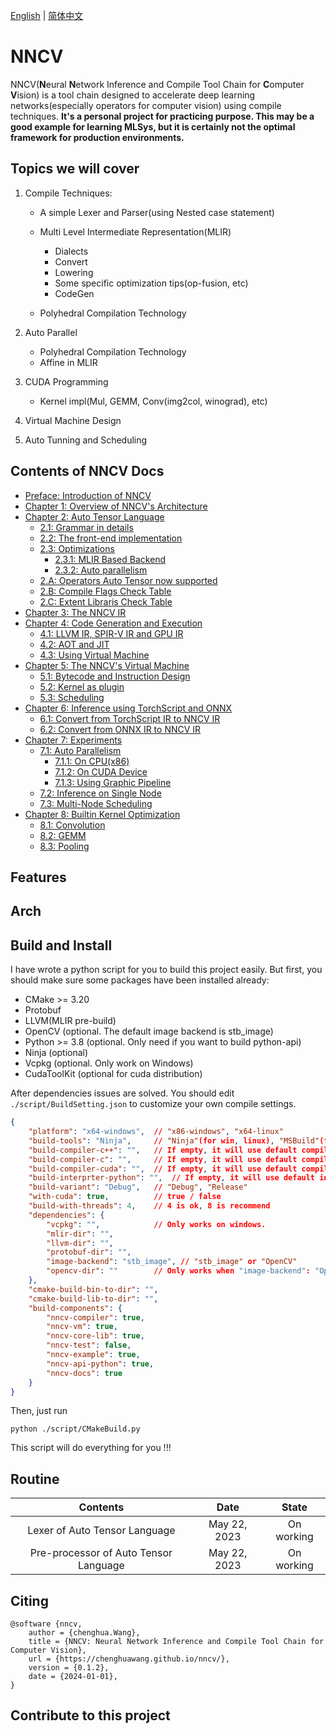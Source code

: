 [English](./index.md) | [简体中文](./zh-cn/index.md)

# NNCV

NNCV(**N**eural **N**etwork Inference and Compile Tool Chain for **C**omputer **V**ision) is a tool chain designed to accelerate deep learning networks(especially operators for computer vision) using compile techniques. **It's a personal project for practicing purpose. This may be a good example for learning MLSys, but it is certainly not the optimal framework for production environments.**

## Topics we will cover

1. Compile Techniques:

   * A simple Lexer and Parser(using Nested case statement)
   * Multi Level Intermediate Representation(MLIR)

     * Dialects
     * Convert
     * Lowering
     * Some specific optimization tips(op-fusion, etc)
     * CodeGen
   * Polyhedral Compilation Technology
2. Auto Parallel

   * Polyhedral Compilation Technology
   * Affine in MLIR
3. CUDA Programming

   * Kernel impl(Mul, GEMM, Conv(img2col, winograd), etc)
4. Virtual Machine Design
5. Auto Tunning and Scheduling

## Contents of NNCV Docs

* [Preface: Introduction of NNCV](./index.md)
* [Chapter 1: Overview of NNCV&#39;s Architecture]()
* [Chapter 2: Auto Tensor Language](./AutoTensor-Lang.md)
  * [2.1: Grammar in details](./AutoTensor-Grammar.md)
  * [2.2: The front-end implementation]()
  * [2.3: Optimizations]()
    * [2.3.1: MLIR Based Backend]()
    * [2.3.2: Auto parallelism]()
  * [2.A: Operators Auto Tensor now supported](./AutoTensor-Ops-Supported.md)
  * [2.B: Compile Flags Check Table]()
  * [2.C: Extent Libraris Check Table]()
* [Chapter 3: The NNCV IR]()
* [Chapter 4: Code Generation and Execution]()
  * [4.1: LLVM IR, SPIR-V IR and GPU IR]()
  * [4.2: AOT and JIT]()
  * [4.3: Using Virtual Machine]()
* [Chapter 5: The NNCV&#39;s Virtual Machine]()
  * [5.1: Bytecode and Instruction Design]()
  * [5.2: Kernel as plugin]()
  * [5.3: Scheduling]()
* [Chapter 6: Inference using TorchScript and ONNX]()
  * [6.1: Convert from TorchScript IR to NNCV IR]()
  * [6.2: Convert from ONNX IR to NNCV IR]()
* [Chapter 7: Experiments]()
  * [7.1: Auto Parallelism]()
    * [7.1.1: On CPU(x86)]()
    * [7.1.2: On CUDA Device]()
    * [7.1.3: Using Graphic Pipeline]()
  * [7.2: Inference on Single Node]()
  * [7.3: Multi-Node Scheduling]()
* [Chapter 8: Builtin Kernel Optimization]()
  * [8.1: Convolution]()
  * [8.2: GEMM]()
  * [8.3: Pooling]()

## Features

## Arch

## Build and Install

I have wrote a python script for you to build this project easily. But first, you should make sure some packages have been installed already:

* CMake >= 3.20
* Protobuf
* LLVM(MLIR pre-build)
* OpenCV (optional. The default image backend is stb_image)
* Python >= 3.8 (optional. Only need if you want to build python-api)
* Ninja (optional)
* Vcpkg (optional. Only work on Windows)
* CudaToolKit (optional for cuda distribution)

After dependencies issues are solved. You should edit `./script/BuildSetting.json` to customize your own compile settings.

```json
{
    "platform": "x64-windows",  // "x86-windows", "x64-linux"
    "build-tools": "Ninja",     // "Ninja"(for win, linux), "MSBuild"(for windows only)
    "build-compiler-c++": "",   // If empty, it will use default compiler.
    "build-compiler-c": "",     // If empty, it will use default compiler.
    "build-compiler-cuda": "",  // If empty, it will use default compiler.
    "build-interprter-python": "",  // If empty, it will use default interprter.
    "build-variant": "Debug",   // "Debug", "Release"
    "with-cuda": true,          // true / false
    "build-with-threads": 4,    // 4 is ok, 8 is recommend
    "dependencies": {
        "vcpkg": "",            // Only works on windows.
        "mlir-dir": "",
        "llvm-dir": "",
        "protobuf-dir": "",
        "image-backend": "stb_image", // "stb_image" or "OpenCV"
        "opencv-dir": ""        // Only works when "image-backend": "OpenCV" is setted.
    },
    "cmake-build-bin-to-dir": "",
    "cmake-build-lib-to-dir": "",
    "build-components": {
        "nncv-compiler": true,
        "nncv-vm": true,
        "nncv-core-lib": true,
        "nncv-test": false,
        "nncv-example": true,
        "nncv-api-python": true,
        "nncv-docs": true
    }
}
```

Then, just run

```shell
python ./script/CMakeBuild.py
```

This script will do everything for you !!!

## Routine

|               Contents               |     Date     |   State   |
| :-----------------------------------: | :----------: | :--------: |
|     Lexer of Auto Tensor Language     | May 22, 2023 | On working |
| Pre-processor of Auto Tensor Language | May 22, 2023 | On working |

## Citing

```
@software {nncv,
    author = {chenghua.Wang},
    title = {NNCV: Neural Network Inference and Compile Tool Chain for Computer Vision},
    url = {https://chenghuawang.github.io/nncv/},
    version = {0.1.2},
    date = {2024-01-01},
}
```

## Contribute to this project

